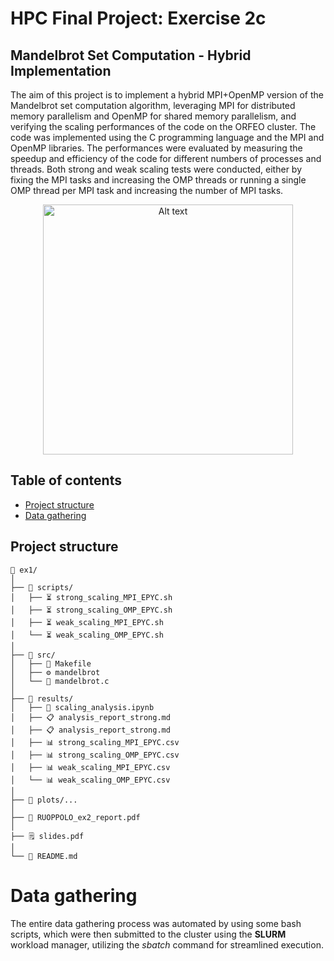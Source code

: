 # HPC Final Project: Exercise 2c
## Mandelbrot Set Computation - Hybrid Implementation

The aim of this project is to implement a hybrid MPI+OpenMP version of the Mandelbrot set computation algorithm, leveraging MPI for distributed memory parallelism and OpenMP for shared memory parallelism, and verifying the scaling performances of the code on the ORFEO cluster. The code was implemented using the C programming language and the MPI and OpenMP libraries. The performances were evaluated by measuring the speedup and efficiency of the code for different numbers of processes and threads. Both strong and weak scaling tests were conducted, either by fixing the MPI tasks and increasing the OMP threads or running a single OMP thread per MPI task and increasing the number of MPI tasks.

<div style="text-align: center;">
    <img src="plots/mandelbrot_mpi.png" alt="Alt text" width="400" height="400">
</div>

## Table of contents
- [Project structure](#project-structure)
- [Data gathering](#data-gathering)

## Project structure

```
📂 ex1/
│ 
├── 📂 scripts/
│   ├── ⏳ strong_scaling_MPI_EPYC.sh
│   ├── ⏳ strong_scaling_OMP_EPYC.sh
│   ├── ⏳ weak_scaling_MPI_EPYC.sh
│   └── ⏳ weak_scaling_OMP_EPYC.sh
│
├── 📂 src/
│   ├── 🔨 Makefile
│   ├── ⚙️ mandelbrot
│   └── 🧱 mandelbrot.c
│
├── 📂 results/
│   ├── 🔎 scaling_analysis.ipynb
│   ├── 📋 analysis_report_strong.md
│   ├── 📋 analysis_report_strong.md
│   ├── 📊 strong_scaling_MPI_EPYC.csv
│   ├── 📊 strong_scaling_OMP_EPYC.csv
│   ├── 📊 weak_scaling_MPI_EPYC.csv
│   └── 📊 weak_scaling_OMP_EPYC.csv
│
├── 📂 plots/...  
│
├── 📝 RUOPPOLO_ex2_report.pdf
│
├── 🗒️ slides.pdf
│   
└── 📰 README.md

```


# Data gathering

The entire data gathering process was automated by using some bash scripts, which were then submitted to the cluster using the **SLURM** workload manager, utilizing the *sbatch* command for streamlined execution.

